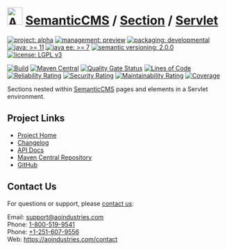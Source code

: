 # [<img src="ao-logo.png" alt="AO Logo" width="35" height="40">](https://github.com/ao-apps) [SemanticCMS](https://github.com/ao-apps/semanticcms) / [Section](https://github.com/ao-apps/semanticcms-section) / [Servlet](https://github.com/ao-apps/semanticcms-section-servlet)

[![project: alpha](https://semanticcms.com/ao-badges/project-alpha.svg)](https://aoindustries.com/life-cycle#project-alpha)
[![management: preview](https://semanticcms.com/ao-badges/management-preview.svg)](https://aoindustries.com/life-cycle#management-preview)
[![packaging: developmental](https://semanticcms.com/ao-badges/packaging-developmental.svg)](https://aoindustries.com/life-cycle#packaging-developmental)  
[![java: &gt;= 11](https://semanticcms.com/ao-badges/java-11.svg)](https://docs.oracle.com/en/java/javase/11/)
[![java ee: &gt;= 7](https://semanticcms.com/ao-badges/javaee-7.svg)](https://docs.oracle.com/javaee/7/)
[![semantic versioning: 2.0.0](https://semanticcms.com/ao-badges/semver-2.0.0.svg)](http://semver.org/spec/v2.0.0.html)
[![license: LGPL v3](https://semanticcms.com/ao-badges/license-lgpl-3.0.svg)](https://www.gnu.org/licenses/lgpl-3.0)

[![Build](https://github.com/ao-apps/semanticcms-section-servlet/workflows/Build/badge.svg?branch=master)](https://github.com/ao-apps/semanticcms-section-servlet/actions?query=workflow%3ABuild)
[![Maven Central](https://maven-badges.herokuapp.com/maven-central/com.semanticcms/semanticcms-section-servlet/badge.svg)](https://maven-badges.herokuapp.com/maven-central/com.semanticcms/semanticcms-section-servlet)
[![Quality Gate Status](https://sonarcloud.io/api/project_badges/measure?branch=master&project=com.semanticcms%3Asemanticcms-section-servlet&metric=alert_status)](https://sonarcloud.io/dashboard?branch=master&id=com.semanticcms%3Asemanticcms-section-servlet)
[![Lines of Code](https://sonarcloud.io/api/project_badges/measure?branch=master&project=com.semanticcms%3Asemanticcms-section-servlet&metric=ncloc)](https://sonarcloud.io/component_measures?branch=master&id=com.semanticcms%3Asemanticcms-section-servlet&metric=ncloc)  
[![Reliability Rating](https://sonarcloud.io/api/project_badges/measure?branch=master&project=com.semanticcms%3Asemanticcms-section-servlet&metric=reliability_rating)](https://sonarcloud.io/component_measures?branch=master&id=com.semanticcms%3Asemanticcms-section-servlet&metric=Reliability)
[![Security Rating](https://sonarcloud.io/api/project_badges/measure?branch=master&project=com.semanticcms%3Asemanticcms-section-servlet&metric=security_rating)](https://sonarcloud.io/component_measures?branch=master&id=com.semanticcms%3Asemanticcms-section-servlet&metric=Security)
[![Maintainability Rating](https://sonarcloud.io/api/project_badges/measure?branch=master&project=com.semanticcms%3Asemanticcms-section-servlet&metric=sqale_rating)](https://sonarcloud.io/component_measures?branch=master&id=com.semanticcms%3Asemanticcms-section-servlet&metric=Maintainability)
[![Coverage](https://sonarcloud.io/api/project_badges/measure?branch=master&project=com.semanticcms%3Asemanticcms-section-servlet&metric=coverage)](https://sonarcloud.io/component_measures?branch=master&id=com.semanticcms%3Asemanticcms-section-servlet&metric=Coverage)

Sections nested within [SemanticCMS](https://github.com/ao-apps/semanticcms) pages and elements in a Servlet environment.

## Project Links
* [Project Home](https://semanticcms.com/section/servlet/)
* [Changelog](https://semanticcms.com/section/servlet/changelog)
* [API Docs](https://semanticcms.com/section/servlet/apidocs/)
* [Maven Central Repository](https://central.sonatype.com/search?namespace=com.semanticcms&q=a%3Asemanticcms-section-servlet)
* [GitHub](https://github.com/ao-apps/semanticcms-section-servlet)

## Contact Us
For questions or support, please [contact us](https://aoindustries.com/contact):

Email: [support@aoindustries.com](mailto:support@aoindustries.com)  
Phone: [1-800-519-9541](tel:1-800-519-9541)  
Phone: [+1-251-607-9556](tel:+1-251-607-9556)  
Web: https://aoindustries.com/contact
